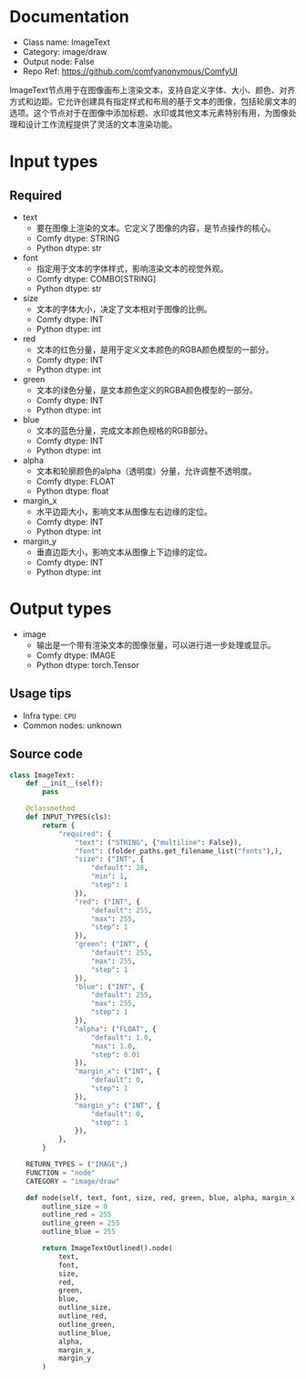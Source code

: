 
# Documentation
- Class name: ImageText
- Category: image/draw
- Output node: False
- Repo Ref: https://github.com/comfyanonymous/ComfyUI

ImageText节点用于在图像画布上渲染文本，支持自定义字体、大小、颜色、对齐方式和边距。它允许创建具有指定样式和布局的基于文本的图像，包括轮廓文本的选项。这个节点对于在图像中添加标题、水印或其他文本元素特别有用，为图像处理和设计工作流程提供了灵活的文本渲染功能。

# Input types
## Required
- text
    - 要在图像上渲染的文本。它定义了图像的内容，是节点操作的核心。
    - Comfy dtype: STRING
    - Python dtype: str
- font
    - 指定用于文本的字体样式，影响渲染文本的视觉外观。
    - Comfy dtype: COMBO[STRING]
    - Python dtype: str
- size
    - 文本的字体大小，决定了文本相对于图像的比例。
    - Comfy dtype: INT
    - Python dtype: int
- red
    - 文本的红色分量，是用于定义文本颜色的RGBA颜色模型的一部分。
    - Comfy dtype: INT
    - Python dtype: int
- green
    - 文本的绿色分量，是文本颜色定义的RGBA颜色模型的一部分。
    - Comfy dtype: INT
    - Python dtype: int
- blue
    - 文本的蓝色分量，完成文本颜色规格的RGB部分。
    - Comfy dtype: INT
    - Python dtype: int
- alpha
    - 文本和轮廓颜色的alpha（透明度）分量，允许调整不透明度。
    - Comfy dtype: FLOAT
    - Python dtype: float
- margin_x
    - 水平边距大小，影响文本从图像左右边缘的定位。
    - Comfy dtype: INT
    - Python dtype: int
- margin_y
    - 垂直边距大小，影响文本从图像上下边缘的定位。
    - Comfy dtype: INT
    - Python dtype: int

# Output types
- image
    - 输出是一个带有渲染文本的图像张量，可以进行进一步处理或显示。
    - Comfy dtype: IMAGE
    - Python dtype: torch.Tensor


## Usage tips
- Infra type: `CPU`
- Common nodes: unknown


## Source code
```python
class ImageText:
    def __init__(self):
        pass

    @classmethod
    def INPUT_TYPES(cls):
        return {
            "required": {
                "text": ("STRING", {"multiline": False}),
                "font": (folder_paths.get_filename_list("fonts"),),
                "size": ("INT", {
                    "default": 28,
                    "min": 1,
                    "step": 1
                }),
                "red": ("INT", {
                    "default": 255,
                    "max": 255,
                    "step": 1
                }),
                "green": ("INT", {
                    "default": 255,
                    "max": 255,
                    "step": 1
                }),
                "blue": ("INT", {
                    "default": 255,
                    "max": 255,
                    "step": 1
                }),
                "alpha": ("FLOAT", {
                    "default": 1.0,
                    "max": 1.0,
                    "step": 0.01
                }),
                "margin_x": ("INT", {
                    "default": 0,
                    "step": 1
                }),
                "margin_y": ("INT", {
                    "default": 0,
                    "step": 1
                }),
            },
        }

    RETURN_TYPES = ("IMAGE",)
    FUNCTION = "node"
    CATEGORY = "image/draw"

    def node(self, text, font, size, red, green, blue, alpha, margin_x, margin_y):
        outline_size = 0
        outline_red = 255
        outline_green = 255
        outline_blue = 255

        return ImageTextOutlined().node(
            text,
            font,
            size,
            red,
            green,
            blue,
            outline_size,
            outline_red,
            outline_green,
            outline_blue,
            alpha,
            margin_x,
            margin_y
        )

```
